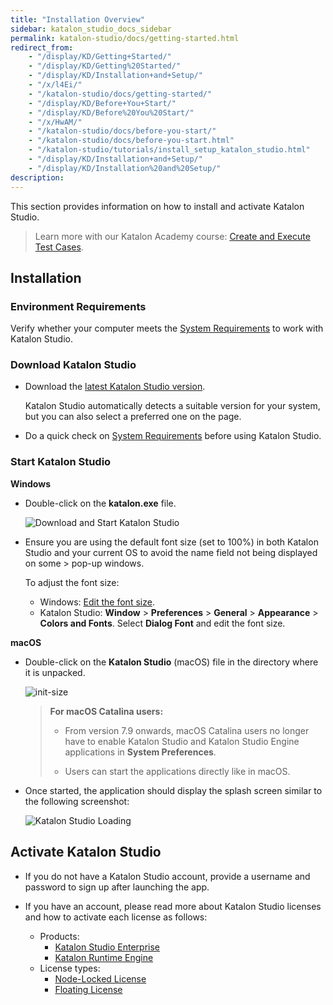 ```yaml
---
title: "Installation Overview"
sidebar: katalon_studio_docs_sidebar
permalink: katalon-studio/docs/getting-started.html
redirect_from:
    - "/display/KD/Getting+Started/"
    - "/display/KD/Getting%20Started/"
    - "/display/KD/Installation+and+Setup/"
    - "/x/l4Ei/"
    - "/katalon-studio/docs/getting-started/"
    - "/display/KD/Before+You+Start/"
    - "/display/KD/Before%20You%20Start/"
    - "/x/HwAM/"
    - "/katalon-studio/docs/before-you-start/"
    - "/katalon-studio/docs/before-you-start.html"
    - "/katalon-studio/tutorials/install_setup_katalon_studio.html"
    - "/display/KD/Installation+and+Setup/"
    - "/display/KD/Installation%20and%20Setup/"
description:
---
```


This section provides information on how to install and activate Katalon Studio.

> Learn more with our Katalon Academy course: [Create and Execute Test Cases](https://academy.katalon.com/courses/create-execute-test-cases//?utm_source=kat_docs_install&utm_medium=top_link&utm_campaign=academy_promotion).

## Installation

### Environment Requirements

Verify whether your computer meets the [System Requirements](http://docs.katalon.com/display/KD/System+Requirements) to work with Katalon Studio.

### Download Katalon Studio

* Download the [latest Katalon Studio version](https://www.katalon.com/download/). 

   Katalon Studio automatically detects a suitable version for your system, but you can also select a preferred one on the page. 

* Do a quick check on [System Requirements](/display/KD/System+Requirements) before using Katalon Studio.

### Start Katalon Studio

**Windows**

- Double-click on the **katalon.exe** file.

   ![Download and Start Katalon Studio](https://github.com/katalon-studio/docs-images/raw/master/katalon-studio/tutorials/install_setup_katalon_studio/Starting-Katalon-Studio.png)

- Ensure you are using the default font size (set to 100%) in both Katalon Studio and your current OS to avoid the name field not being displayed on some > pop-up windows.

    To adjust the font size:
    * Windows: [Edit the font size](https://www.pcworld.com/article/242942/how_to_change_font_size.html).
    * Katalon Studio: **Window** > **Preferences** > **General** > **Appearance** > **Colors and Fonts**. Select **Dialog Font** and edit the font size.

**macOS**

- Double-click on the **Katalon Studio** (macOS) file in the directory where it is unpacked.

   ![](https://github.com/katalon-studio/docs-images/raw/master/katalon-studio/tutorials/install_setup_katalon_studio/Katalon-MacOS.png "init-size")

   > **For macOS Catalina users:**
   > 
   > - From version 7.9 onwards, macOS Catalina users no longer have to enable Katalon Studio and Katalon Studio Engine applications in **System Preferences**. 
   > 
   > - Users can start the applications directly like in macOS.

- Once started, the application should display the splash screen similar to the following screenshot:

   ![Katalon Studio Loading](https://github.com/katalon-studio/docs-images/raw/master/katalon-studio/tutorials/install_setup_katalon_studio/image2016-10-20-143A113A21.png)

## Activate Katalon Studio

- If you do not have a Katalon Studio account, provide a username and password to sign up after launching the app. 

- If you have an account, please read more about Katalon Studio licenses and how to activate each license as follows:

    - Products:
        - [Katalon Studio Enterprise](https://docs.katalon.com/katalon-studio/docs/license.html#katalon-studio-enterprise)
        - [Katalon Runtime Engine](https://docs.katalon.com/katalon-studio/docs/license.html#katalon-runtime-engine)
    - License types:
        - [Node-Locked License](https://docs.katalon.com/katalon-studio/docs/license.html#node-locked-license)
        - [Floating License](https://docs.katalon.com/katalon-studio/docs/license.html#floating-license)